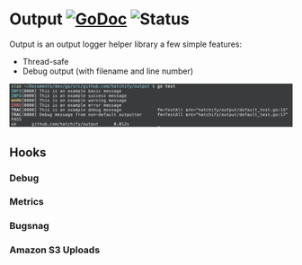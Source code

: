 # Output [![GoDoc](https://godoc.org/github.com/hatchify/output?status.svg)](https://godoc.org/github.com/hatchify/output) ![Status](https://img.shields.io/badge/status-beta-yellow.svg)
Output is an output logger helper library a few simple features:

* Thread-safe
* Debug output (with filename and line number)

![screenshot](screenshot.png "Screenshot of output")

## Hooks

### Debug

### Metrics

### Bugsnag

### Amazon S3 Uploads

